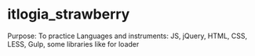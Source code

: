 # itlogia_strawberry
Purpose:
To practice
Languages and instruments:
JS, jQuery, HTML, CSS, LESS, Gulp, some libraries like for loader
